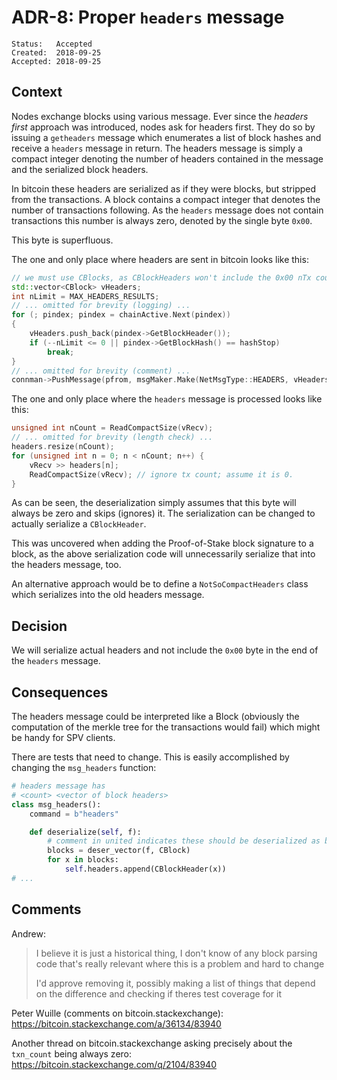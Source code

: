 # ADR-8: Proper `headers` message

```
Status:   Accepted
Created:  2018-09-25
Accepted: 2018-09-25
```

## Context

Nodes exchange blocks using various message. Ever since the _headers first_ approach was
introduced, nodes ask for headers first. They do so by issuing a `getheaders` message which
enumerates a list of block hashes and receive a `headers` message in return. The headers
message is simply a compact integer denoting the number of headers contained in the message
and the serialized block headers.

In bitcoin these headers are serialized as if they were blocks, but stripped from the
transactions. A block contains a compact integer that denotes the number of transactions
following. As the `headers` message does not contain transactions this number is always
zero, denoted by the single byte `0x00`.

This byte is superfluous.

The one and only place where headers are sent in bitcoin looks like this:

```C++
// we must use CBlocks, as CBlockHeaders won't include the 0x00 nTx count at the end
std::vector<CBlock> vHeaders;
int nLimit = MAX_HEADERS_RESULTS;
// ... omitted for brevity (logging) ...
for (; pindex; pindex = chainActive.Next(pindex))
{
    vHeaders.push_back(pindex->GetBlockHeader());
    if (--nLimit <= 0 || pindex->GetBlockHash() == hashStop)
        break;
}
// ... omitted for brevity (comment) ...
connman->PushMessage(pfrom, msgMaker.Make(NetMsgType::HEADERS, vHeaders));
```

The one and only place where the `headers` message is processed looks like this:

```C++
unsigned int nCount = ReadCompactSize(vRecv);
// ... omitted for brevity (length check) ...
headers.resize(nCount);
for (unsigned int n = 0; n < nCount; n++) {
    vRecv >> headers[n];
    ReadCompactSize(vRecv); // ignore tx count; assume it is 0.
}
```

As can be seen, the deserialization simply assumes that this byte will always be
zero and skips (ignores) it. The serialization can be changed to actually serialize
a `CBlockHeader`.

This was uncovered when adding the Proof-of-Stake block signature to a block, as the above
serialization code will unnecessarily serialize that into the headers message, too.

An alternative approach would be to define a `NotSoCompactHeaders` class which serializes
into the old headers message.

## Decision

We will serialize actual headers and not include the `0x00` byte in the end of the
`headers` message.

## Consequences

The headers message could be interpreted like a Block (obviously the computation of the
merkle tree for the transactions would fail) which might be handy for SPV clients.

There are tests that need to change. This is easily accomplished by changing the
`msg_headers` function:

```python
# headers message has
# <count> <vector of block headers>
class msg_headers():
    command = b"headers"

    def deserialize(self, f):
        # comment in united indicates these should be deserialized as blocks
        blocks = deser_vector(f, CBlock)
        for x in blocks:
            self.headers.append(CBlockHeader(x))
# ...
```

## Comments

Andrew:

> I believe it is just a historical thing, I don't know of any block parsing code that's really relevant where this is a problem and hard to change
> 
> I'd approve removing it, possibly making a list of things that depend on the difference and checking if theres test coverage for it

Peter Wuille (comments on bitcoin.stackexchange): https://bitcoin.stackexchange.com/a/36134/83940

Another thread on bitcoin.stackexchange asking precisely about the `txn_count` being always zero: https://bitcoin.stackexchange.com/q/2104/83940
